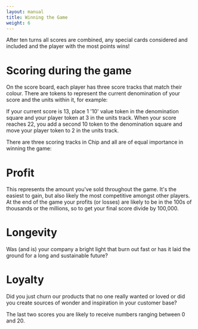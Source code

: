 ```yaml
---
layout: manual
title: Winning the Game
weight: 6
---
```


After ten turns all scores are combined, any special cards considered and included and the player with the most points wins!

# Scoring during the game
On the score board, each player has three score tracks that match their colour. There are tokens to represent the current denomination of your score and the units within it, for example:

If your current score is 13, place 1 '10' value token in the denomination square and your player token at 3 in the units track. When your score reaches 22, you add a second 10 token to the denomination square and move your player token to 2 in the units track.

There are three scoring tracks in Chip and all are of equal importance in winning the game:

# Profit
This represents the amount you've sold throughout the game. It's the easiest to gain, but also likely the most competitive amongst other players. At the end of the game your profits (or losses) are likely to be in the 100s of thousands or the millions, so to get your final score divide by 100,000.

# Longevity
Was (and is) your company a bright light that burn out fast or has it laid the ground for a long and sustainable future?

# Loyalty
Did you just churn our products that no one really wanted or loved or did you create sources of wonder and inspiration in your customer base?

The last two scores you are likely to receive numbers ranging between 0 and 20.
